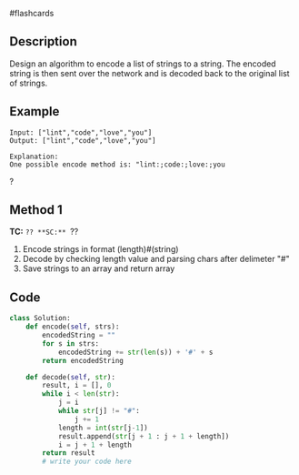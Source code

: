#flashcards 
## Description
Design an algorithm to encode a list of strings to a string. The encoded string is then sent over the network and is decoded back to the original list of strings.
## Example
```
Input: ["lint","code","love","you"]
Output: ["lint","code","love","you"]

Explanation:
One possible encode method is: "lint:;code:;love:;you
```
?
## Method 1
**TC:** ``??
**SC:** ``?? 
1. Encode strings in format (length)#(string)
2. Decode by checking length value and parsing chars after delimeter "#"
3. Save strings to an array and return array
<!--SR:!2022-09-05,4,270-->

## Code
```python
class Solution:
    def encode(self, strs):
        encodedString = ""
        for s in strs:
            encodedString += str(len(s)) + '#' + s
        return encodedString      

    def decode(self, str):
        result, i = [], 0
        while i < len(str):
            j = i
            while str[j] != "#":
                j += 1
            length = int(str[j-1])
            result.append(str[j + 1 : j + 1 + length])
            i = j + 1 + length
        return result
        # write your code here
```

